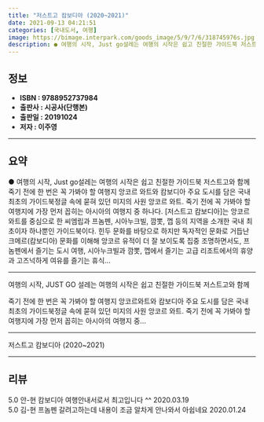 ```yaml
---
title: "저스트고 캄보디아 (2020~2021)"
date: 2021-09-13 04:21:51
categories: [국내도서, 여행]
image: https://bimage.interpark.com/goods_image/5/9/7/6/318745976s.jpg
description: ● 여행의 시작, Just go설레는 여행의 시작은 쉽고 친절한 가이드북 저스트고와 함께죽기 전에 한 번은 꼭 가봐야 할 여행지 앙코르 와트와 캄보디아 주요 도시를 담은 국내 최초의 가이드북정글 속에 묻혀 있던 미지의 사원 앙코르 와트. 죽기 전에 꼭 가봐야 할 여행지에 가장 먼저 꼽
---
```


## **정보**

- **ISBN : 9788952737984**
- **출판사 : 시공사(단행본)**
- **출판일 : 20191024**
- **저자 : 이주영**

------



## **요약**

●  여행의 시작, Just go설레는 여행의 시작은 쉽고 친절한 가이드북 저스트고와 함께죽기 전에 한 번은 꼭 가봐야 할 여행지 앙코르 와트와 캄보디아 주요 도시를 담은 국내 최초의 가이드북정글 속에 묻혀 있던 미지의 사원 앙코르 와트. 죽기 전에 꼭 가봐야 할 여행지에 가장 먼저 꼽히는 아시아의 여행지 중 하나다. [저스트고 캄보디아]는 앙코르 와트를 중심으로 한 씨엠립과 프놈펜, 시아누크빌, 깜뽓, 껩 등의 지역을 소개한 국내 최초이자 하나뿐인 가이드북이다. 힌두 문화를 바탕으로 하지만 독자적인 문화로 거듭난 크메르(캄보디아) 문화를 이해해 앙코르 유적이 더 잘 보이도록 집중 조명하면서도, 프놈펜에서 즐기는 도시 여행, 시아누크빌과 깜뽓, 껩에서 즐기는 고급 리조트에서의 휴양과 고즈넉하게 여유를 즐기는 휴식...

------

여행의 시작, JUST GO
설레는 여행의 시작은 
쉽고 친절한 가이드북 저스트고와 함께

죽기 전에 한 번은 꼭 가봐야 할 여행지 앙코르와트와 
캄보디아 주요 도시를 담은 국내 최초의 가이드북정글 속에 묻혀 있던 미지의 사원 앙코르 와트. 죽기 전에 꼭 가봐야 할 여행지에 가장 먼저 꼽히는 아시아의 여행지 중... 

------


저스트고 캄보디아 (2020~2021) 

------


## **리뷰** 

5.0 안-현 캄보디아 여행안내서로서 최고입니다 ^^ 2020.03.19 <br/>5.0 김-현 프놈펜 갈려고하는데 내용이 조금 알차게 안나와서 아쉽네요 2020.01.24 <br/>
